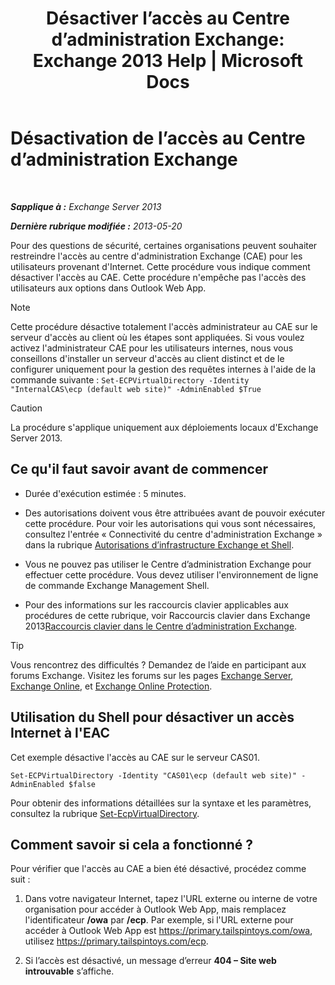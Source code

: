 ﻿---
title: 'Désactiver l’accès au Centre d’administration Exchange: Exchange 2013 Help | Microsoft Docs'
TOCTitle: Désactivation de l’accès au Centre d’administration Exchange
ms:assetid: 49f4fa77-1722-4703-81c9-8724ae0334fb
ms:mtpsurl: https://technet.microsoft.com/fr-fr/library/JJ218639(v=EXCHG.150)
ms:contentKeyID: 50478065
ms.date: 05/23/2018
mtps_version: v=EXCHG.150
ms.translationtype: MT
---

# Désactivation de l’accès au Centre d’administration Exchange

 

_**Sapplique à :** Exchange Server 2013_

_**Dernière rubrique modifiée :** 2013-05-20_

Pour des questions de sécurité, certaines organisations peuvent souhaiter restreindre l'accès au centre d'administration Exchange (CAE) pour les utilisateurs provenant d'Internet. Cette procédure vous indique comment désactiver l'accès au CAE. Cette procédure n'empêche pas l'accès des utilisateurs aux options dans Outlook Web App.

> [!NOTE]
> Cette procédure désactive totalement l'accès administrateur au CAE sur le serveur d'accès au client où les étapes sont appliquées. Si vous voulez activez l'administrateur CAE pour les utilisateurs internes, nous vous conseillons d'installer un serveur d'accès au client distinct et de le configurer uniquement pour la gestion des requêtes internes à l'aide de la commande suivante :
> <code>Set-ECPVirtualDirectory -Identity &quot;InternalCAS\ecp (default web site)&quot; -AdminEnabled $True</code>


> [!CAUTION]
> La procédure s'applique uniquement aux déploiements locaux d'Exchange Server 2013.


## Ce qu'il faut savoir avant de commencer

  - Durée d'exécution estimée : 5 minutes.

  - Des autorisations doivent vous être attribuées avant de pouvoir exécuter cette procédure. Pour voir les autorisations qui vous sont nécessaires, consultez l'entrée « Connectivité du centre d'administration Exchange » dans la rubrique [Autorisations d’infrastructure Exchange et Shell](exchange-and-shell-infrastructure-permissions-exchange-2013-help.md).

  - Vous ne pouvez pas utiliser le Centre d’administration Exchange pour effectuer cette procédure. Vous devez utiliser l'environnement de ligne de commande Exchange Management Shell.

  - Pour des informations sur les raccourcis clavier applicables aux procédures de cette rubrique, voir Raccourcis clavier dans Exchange 2013[Raccourcis clavier dans le Centre d’administration Exchange](keyboard-shortcuts-in-the-exchange-admin-center-exchange-online-protection-help.md).

> [!TIP]
> Vous rencontrez des difficultés ? Demandez de l’aide en participant aux forums Exchange. Visitez les forums sur les pages <a href="https://go.microsoft.com/fwlink/p/?linkid=60612">Exchange Server</a>, <a href="https://go.microsoft.com/fwlink/p/?linkid=267542">Exchange Online</a>, et <a href="https://go.microsoft.com/fwlink/p/?linkid=285351">Exchange Online Protection</a>.


## Utilisation du Shell pour désactiver un accès Internet à l'EAC

Cet exemple désactive l'accès au CAE sur le serveur CAS01.

    Set-ECPVirtualDirectory -Identity "CAS01\ecp (default web site)" -AdminEnabled $false

Pour obtenir des informations détaillées sur la syntaxe et les paramètres, consultez la rubrique [Set-EcpVirtualDirectory](https://technet.microsoft.com/fr-fr/library/dd297991\(v=exchg.150\)).

## Comment savoir si cela a fonctionné ?

Pour vérifier que l'accès au CAE a bien été désactivé, procédez comme suit :

1.  Dans votre navigateur Internet, tapez l'URL externe ou interne de votre organisation pour accéder à Outlook Web App, mais remplacez l'identificateur **/owa** par **/ecp**. Par exemple, si l'URL externe pour accéder à Outlook Web App est https://primary.tailspintoys.com/owa, utilisez https://primary.tailspintoys.com/ecp.

2.  Si l’accès est désactivé, un message d’erreur **404 – Site web introuvable** s’affiche.

